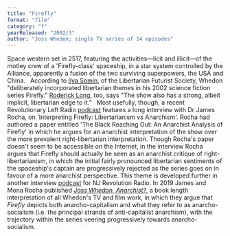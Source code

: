 ```yaml
---
title: "Firefly"
format: "film"
category: "f"
yearReleased: "2002/3"
author: "Joss Whedon; single TV series of 14 episodes"
---
```

Space western set in 2517, featuring the activities—licit  and illicit—of the motley crew of a 'Firefly-class' spaceship, in a star system  controlled by the Alliance, apparently a fusion of the two surviving  superpowers, the USA and China.
 
According to <a href="http://lfs.org/newsletter/029/04/Somin.shtml">Ilya Somin</a>, of the  Libertarian Futurist Society, Whedon "deliberately incorporated libertarian  themes in his 2002 science fiction series Firefly." <a href="http://praxeology.net/unblog05-05.htm#04">Roderick Long</a>, too, says  "The show also has a strong, albeit implicit, libertarian edge to it."
 
Most usefully, though, a recent Revolutionary Left Radio <a href="http://revolutionaryleftradio.libsyn.com/interpreting-firefly-libertarianism-vs-anarchism-w-dr-james-rocha"> podcast</a> features a long interview with Dr James Rocha, on 'Interpreting  Firefly: Libertarianism vs Anarchism'. Rocha had authored a paper entitled  'The Black Reaching Out: An Anarchist Analysis of Firefly' in which he  argues for an anarchist interpretation of the show over the more prevalent  right-libertarian interpretation. Though Rocha's paper doesn't seem to be  accessible on the Internet, in the interview Rocha argues that Firefly  should actually be seen as an anarchist critique of right-libertarianism, in  which the initial fairly pronounced libertarian sentiments of the spaceship's  captain are progressively rejected as the series goes on in favour of a more  anarchist perspective. This theme is developed further in another interview <a href="https://njrevolutionradio.com/podcast/marx-firefly-and-joss-whedon/">podcast</a> for NJ Revolution Radio. In 2019 James and Mona Rocha published <i><a href="biblio.htm#Rocha and Rocha">Joss Whedon, Anarchist?</a></i>, a book length interpretation of all Whedon&#39;s TV and film work, in which they argue that <i>Firefly</i> depicts both anarcho-capitalism and what they refer to as anarcho-socialism (i.e. the principal strands of anti-capitalist anarchism), 
with the trajectory within the series veering progressively towards anarcho-socialism.
